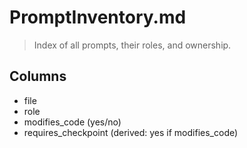 # PromptInventory.md

> Index of all prompts, their roles, and ownership.

## Columns
- file
- role
- modifies_code (yes/no)
- requires_checkpoint (derived: yes if modifies_code)
